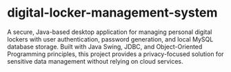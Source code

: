 # digital-locker-management-system
A secure, Java-based desktop application for managing personal digital lockers with user authentication, password generation, and local MySQL database storage. Built with Java Swing, JDBC, and Object-Oriented Programming principles, this project provides a privacy-focused solution for sensitive data management without relying on cloud services.
